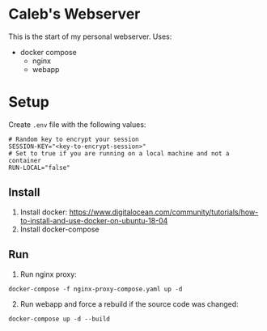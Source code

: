 # Caleb's Webserver
This is the start of my personal webserver. 
Uses:
- docker compose
    - nginx
    - webapp

# Setup
Create `.env` file with the following values:
```
# Random key to encrypt your session
SESSION-KEY="<key-to-encrypt-session>"
# Set to true if you are running on a local machine and not a container
RUN-LOCAL="false"
```
## Install
1. Install docker: 
https://www.digitalocean.com/community/tutorials/how-to-install-and-use-docker-on-ubuntu-18-04
2. Install docker-compose
## Run
1. Run nginx proxy: 
```
docker-compose -f nginx-proxy-compose.yaml up -d
```
2. Run webapp and force a rebuild if the source code was changed:
```
docker-compose up -d --build
```